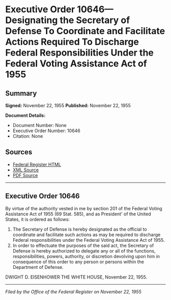 # Executive Order 10646—Designating the Secretary of Defense To Coordinate and Facilitate Actions Required To Discharge Federal Responsibilities Under the Federal Voting Assistance Act of 1955

## Summary

**Signed:** November 22, 1955
**Published:** November 22, 1955

**Document Details:**
- Document Number: None
- Executive Order Number: 10646
- Citation: None

## Sources
- [Federal Register HTML](https://www.presidency.ucsb.edu/documents/executive-order-10646-designating-the-secretary-defense-coordinate-and-facilitate-actions)
- [XML Source](None)
- [PDF Source](None)

---

## Executive Order 10646

By virtue of the authority vested in me by section 201 of the Federal Voting Assistance Act of 1955 (69 Stat. 585), and as President' of the United States, it is ordered as follows:
1. The Secretary of Defense is hereby designated as the official to coordinate and facilitate such actions as may be required to discharge Federal responsibilities under the Federal Voting Assistance Act of 1955.
2. In order to effectuate the purposes of the said act, the Secretary of Defense is hereby authorized to delegate any or all of the functions, responsibilities, powers, authority, or discretion devolving upon him in consequence of this order to any person or persons within the Department of Defense.

DWIGHT D. EISENHOWER
THE WHITE HOUSE,
November 22, 1955.

---

*Filed by the Office of the Federal Register on November 22, 1955*
